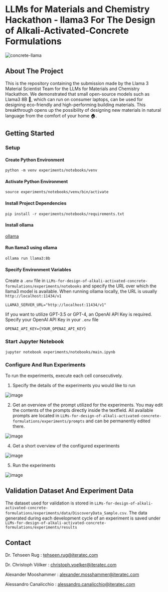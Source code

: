 # LLMs for Materials and Chemistry Hackathon - llama3 For The Design of Alkali-Activated-Concrete Formulations

![concrete-llama](https://github.com/sandrocan/LLMs-for-design-of-alkali-activated-concrete-formulations/assets/53880336/d69120ef-f7c3-4227-93aa-e6c7992ed552)

## About The Project

This is the repository containing the submission made by the Llama 3 Material Scientist Team for the LLMs for Materials and Chemistry Hackathon. We demonstrated that small open-source models such as Llama3 8B 🐑, which can run on consumer laptops, can be used for designing eco-friendly and high-performing building materials. This breakthrough opens up the possibility of designing new materials in natural language from the comfort of your home 🏠.

## Getting Started

### Setup

#### Create Python Environment 

```
python -m venv experiments/notebooks/venv
```

#### Activate Python Environment

```
source experiments/notebooks/venv/bin/activate
```

#### Install Project Dependencies 

```
pip install -r experiments/notebooks/requirements.txt
```

#### Install ollama

[ollama](https://github.com/ollama/ollama)

#### Run llama3 using ollama

```
ollama run llama3:8b
```

#### Specify Environment Variables

Create a `.env` file in `LLMs-for-design-of-alkali-activated-concrete-formulations/experiments/notebooks` and specify the URL over which the llama3 model is available. When running ollama locally, the URL is usually `http://localhost:11434/v1`

```
LLAMA3_SERVER_URL="http://localhost:11434/v1"
```

Iif you want to utilize GPT-3.5 or GPT-4, an OpenAI API Key is required. Specify your OpenAI API Key in your `.env` file

```
OPENAI_API_KEY={YOUR_OPENAI_API_KEY}
```

### Start Jupyter Notebook

```
jupyter notebook experiments/notebooks/main.ipynb
```

### Configure And Run Experiments

To run the experiments, execute each cell consecutively. 

1. Specify the details of the experiments you would like to run

![image](https://github.com/sandrocan/LLMs-for-design-of-alkali-activated-concrete-formulations/assets/53880336/0a5d5c62-0269-42fe-86a4-e9e78a9571cc)

2. Get an overview of the prompt utilized for the experiments. You may edit the contents of the prompts directly inside the textfield. All available prompts are located in `LLMs-for-design-of-alkali-activated-concrete-formulations/experiments/prompts` and can be permanently edited there.

![image](https://github.com/sandrocan/LLMs-for-design-of-alkali-activated-concrete-formulations/assets/53880336/a9d39a15-282c-4c52-a618-02641db27015)

4. Get a short overview of the configured experiments

![image](https://github.com/sandrocan/LLMs-for-design-of-alkali-activated-concrete-formulations/assets/53880336/ef0ce7f6-8830-40bb-a4e4-8dac00369740)

5. Run the experiments

![image](https://github.com/sandrocan/LLMs-for-design-of-alkali-activated-concrete-formulations/assets/53880336/ace0ea7b-a5e6-4bca-b063-c1c1d2c10d50)


## Validation Dataset And Experiment Data

The dataset used for validation is stored in `LLMs-for-design-of-alkali-activated-concrete-formulations/experiments/data/DiscoveryData_Sample.csv`. The data generated during each development cycle of an experiment is saved under `LLMs-for-design-of-alkali-activated-concrete-formulations/experiments/results`

## Contact

Dr. Tehseen Rug : tehseen.rug@iteratec.com

Dr. Christoph Völker : christoph.voelker@iteratec.com

Alexander Mooshammer : alexander.mosshammer@iteratec.com

Alessandro Canalicchio : alessandro.canalicchio@iteratec.com







